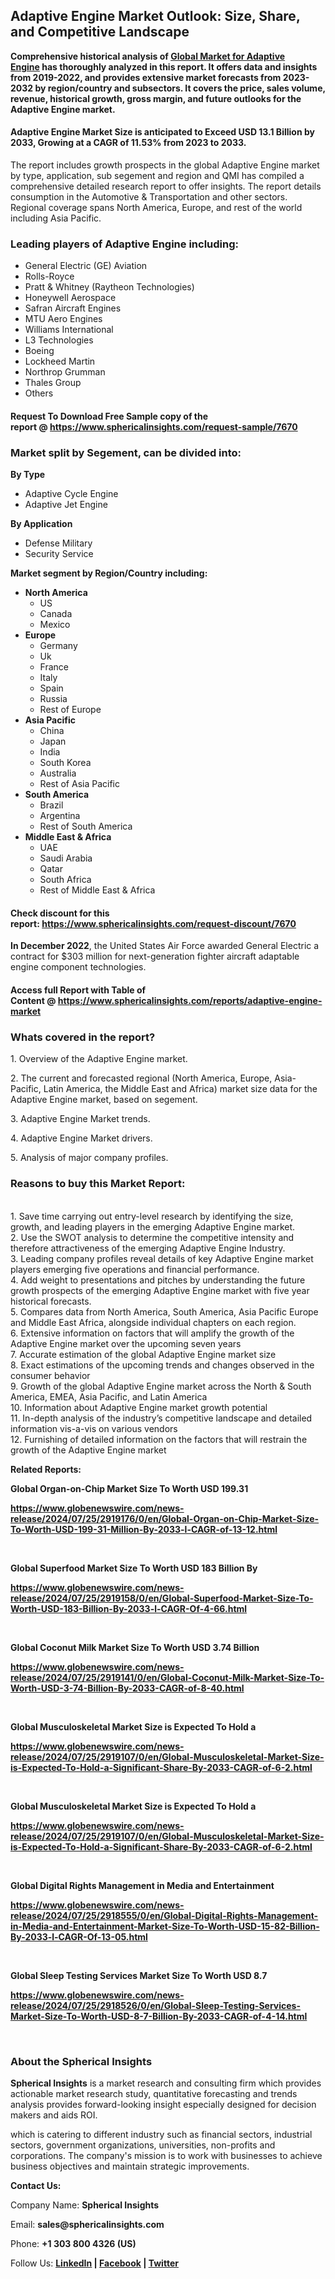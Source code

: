 <div class="content-body__detail">
<section id="section_0" class="entry fr-view">
<div class="content-title">
<h1>Adaptive Engine Market Outlook: Size, Share, and Competitive Landscape</h1>
</div>
<p><strong>Comprehensive historical analysis of&nbsp;<a href="https://www.sphericalinsights.com/reports/adaptive-engine-market" target="_blank" rel="noopener">Global Market for Adaptive Engine</a>&nbsp;has thoroughly analyzed in this report. It offers data and insights from 2019-2022, and provides extensive market forecasts from 2023-2032 by region/country and subsectors. It covers the price, sales volume, revenue, historical growth, gross margin, and future outlooks for the Adaptive Engine market.</strong></p>
<h4><strong>Adaptive Engine Market Size is anticipated to Exceed USD 13.1 Billion by 2033, Growing at a CAGR of 11.53% from 2023 to 2033.</strong></h4>
<p>The report includes growth prospects in the global Adaptive Engine market by type, application, sub segement and region and QMI has compiled a comprehensive detailed research report to offer insights. The report details consumption in the Automotive &amp; Transportation and other sectors. Regional coverage spans North America, Europe, and rest of the world including Asia Pacific.</p>
<h3><strong>Leading players of Adaptive Engine including:</strong></h3>
<ul>
<li>General Electric (GE) Aviation</li>
<li>Rolls-Royce</li>
<li>Pratt &amp; Whitney (Raytheon Technologies)</li>
<li>Honeywell Aerospace</li>
<li>Safran Aircraft Engines</li>
<li>MTU Aero Engines</li>
<li>Williams International</li>
<li>L3 Technologies</li>
<li>Boeing</li>
<li>Lockheed Martin</li>
<li>Northrop Grumman</li>
<li>Thales Group</li>
<li>Others</li>
</ul>
<h4>Request To Download Free Sample copy of the report&nbsp;@&nbsp;<a href="https://www.sphericalinsights.com/request-sample/7670" target="_blank" rel="noopener">https://www.sphericalinsights.com/request-sample/7670</a></h4>
<h3><strong>Market split by Segement, can be divided into:</strong></h3>
<p><strong>By Type</strong></p>
<ul>
<li>Adaptive Cycle Engine</li>
<li>Adaptive Jet Engine</li>
</ul>
<p><strong>By Application</strong></p>
<ul>
<li>Defense Military</li>
<li>Security Service</li>
</ul>
<p><strong>Market segment by Region/Country including:</strong></p>
<ul>
<li><strong>North America</strong>
<ul>
<li>US</li>
<li>Canada</li>
<li>Mexico</li>
</ul>
</li>
<li><strong>Europe</strong>
<ul>
<li>Germany</li>
<li>Uk</li>
<li>France</li>
<li>Italy</li>
<li>Spain</li>
<li>Russia</li>
<li>Rest of Europe</li>
</ul>
</li>
<li><strong>Asia Pacific</strong>
<ul>
<li>China</li>
<li>Japan</li>
<li>India</li>
<li>South Korea</li>
<li>Australia</li>
<li>Rest of Asia Pacific</li>
</ul>
</li>
<li><strong>South America</strong>
<ul>
<li>Brazil</li>
<li>Argentina</li>
<li>Rest of South America</li>
</ul>
</li>
<li><strong>Middle East &amp; Africa</strong>
<ul>
<li>UAE</li>
<li>Saudi Arabia</li>
<li>Qatar</li>
<li>South Africa</li>
<li>Rest of Middle East &amp; Africa</li>
</ul>
</li>
</ul>
<h4>Check discount for this report:&nbsp;<a href="https://www.sphericalinsights.com/request-discount/7670" target="_blank" rel="noopener">https://www.sphericalinsights.com/request-discount/7670</a></h4>
<p><strong>In December 2022</strong>, the United States Air Force awarded General Electric a contract for $303 million for next-generation fighter aircraft adaptable engine component technologies.</p>
<h4>Access full Report with Table of Content&nbsp;@&nbsp;<a href="https://www.sphericalinsights.com/reports/adaptive-engine-market" target="_blank" rel="noopener">https://www.sphericalinsights.com/reports/adaptive-engine-market</a></h4>
<h3><strong>Whats covered in the report?</strong></h3>
<p>1. Overview of the Adaptive Engine market.</p>
<p>2. The current and forecasted regional (North America, Europe, Asia-Pacific, Latin America, the Middle East and Africa) market size data for the Adaptive Engine market, based on segement.</p>
<p>3. Adaptive Engine Market trends.</p>
<p>4. Adaptive Engine Market drivers.</p>
<p>5. Analysis of major company profiles.</p>
<h3><strong>Reasons to buy this Market Report:</strong></h3>
<p><br />1. Save time carrying out entry-level research by identifying the size, growth, and leading players in the emerging Adaptive Engine market.<br />2. Use the SWOT analysis to determine the competitive intensity and therefore attractiveness of the emerging Adaptive Engine Industry.<br />3. Leading company profiles reveal details of key Adaptive Engine market players emerging five operations and financial performance.<br />4. Add weight to presentations and pitches by understanding the future growth prospects of the emerging Adaptive Engine market with five year historical forecasts.<br />5. Compares data from North America, South America, Asia Pacific Europe and Middle East Africa, alongside individual chapters on each region.<br />6. Extensive information on factors that will amplify the growth of the Adaptive Engine market over the upcoming seven years<br />7. Accurate estimation of the global Adaptive Engine market size<br />8. Exact estimations of the upcoming trends and changes observed in the consumer behavior<br />9. Growth of the global Adaptive Engine market across the North &amp; South America, EMEA, Asia Pacific, and Latin America<br />10. Information about Adaptive Engine market growth potential<br />11. In-depth analysis of the industry&rsquo;s competitive landscape and detailed information vis-a-vis on various vendors<br />12. Furnishing of detailed information on the factors that will restrain the growth of the Adaptive Engine market</p>
<p><strong>Related Reports:&nbsp;</strong></p>
<p><strong>Global Organ-on-Chip Market Size To Worth USD 199.31</strong></p>
<p><strong><a href="https://www.globenewswire.com/news-release/2024/07/25/2919176/0/en/Global-Organ-on-Chip-Market-Size-To-Worth-USD-199-31-Million-By-2033-l-CAGR-of-13-12.html">https://www.globenewswire.com/news-release/2024/07/25/2919176/0/en/Global-Organ-on-Chip-Market-Size-To-Worth-USD-199-31-Million-By-2033-l-CAGR-of-13-12.html</a></strong></p>
<p><strong>&nbsp;</strong></p>
<p><strong>Global Superfood Market Size To Worth USD 183 Billion By</strong></p>
<p><strong><a href="https://www.globenewswire.com/news-release/2024/07/25/2919158/0/en/Global-Superfood-Market-Size-To-Worth-USD-183-Billion-By-2033-l-CAGR-Of-4-66.html">https://www.globenewswire.com/news-release/2024/07/25/2919158/0/en/Global-Superfood-Market-Size-To-Worth-USD-183-Billion-By-2033-l-CAGR-Of-4-66.html</a></strong></p>
<p><strong>&nbsp;</strong></p>
<p><strong>Global Coconut Milk Market Size To Worth USD 3.74 Billion</strong></p>
<p><strong><a href="https://www.globenewswire.com/news-release/2024/07/25/2919141/0/en/Global-Coconut-Milk-Market-Size-To-Worth-USD-3-74-Billion-By-2033-CAGR-of-8-40.html">https://www.globenewswire.com/news-release/2024/07/25/2919141/0/en/Global-Coconut-Milk-Market-Size-To-Worth-USD-3-74-Billion-By-2033-CAGR-of-8-40.html</a></strong></p>
<p><strong>&nbsp;</strong></p>
<p><strong>Global Musculoskeletal Market Size is Expected To Hold a</strong></p>
<p><strong><a href="https://www.globenewswire.com/news-release/2024/07/25/2919107/0/en/Global-Musculoskeletal-Market-Size-is-Expected-To-Hold-a-Significant-Share-By-2033-CAGR-of-6-2.html">https://www.globenewswire.com/news-release/2024/07/25/2919107/0/en/Global-Musculoskeletal-Market-Size-is-Expected-To-Hold-a-Significant-Share-By-2033-CAGR-of-6-2.html</a></strong></p>
<p><strong>&nbsp;</strong></p>
<p><strong>Global Musculoskeletal Market Size is Expected To Hold a</strong></p>
<p><strong><a href="https://www.globenewswire.com/news-release/2024/07/25/2919107/0/en/Global-Musculoskeletal-Market-Size-is-Expected-To-Hold-a-Significant-Share-By-2033-CAGR-of-6-2.html">https://www.globenewswire.com/news-release/2024/07/25/2919107/0/en/Global-Musculoskeletal-Market-Size-is-Expected-To-Hold-a-Significant-Share-By-2033-CAGR-of-6-2.html</a>&nbsp;</strong></p>
<p><strong>&nbsp;</strong></p>
<p><strong>Global Digital Rights Management in Media and Entertainment</strong></p>
<p><strong><a href="https://www.globenewswire.com/news-release/2024/07/25/2918555/0/en/Global-Digital-Rights-Management-in-Media-and-Entertainment-Market-Size-To-Worth-USD-15-82-Billion-By-2033-l-CAGR-Of-13-05.html">https://www.globenewswire.com/news-release/2024/07/25/2918555/0/en/Global-Digital-Rights-Management-in-Media-and-Entertainment-Market-Size-To-Worth-USD-15-82-Billion-By-2033-l-CAGR-Of-13-05.html</a></strong></p>
<p><strong>&nbsp;</strong></p>
<p><strong>Global Sleep Testing Services Market Size To Worth USD 8.7</strong></p>
<p><strong><a href="https://www.globenewswire.com/news-release/2024/07/25/2918526/0/en/Global-Sleep-Testing-Services-Market-Size-To-Worth-USD-8-7-Billion-By-2033-CAGR-of-4-14.html">https://www.globenewswire.com/news-release/2024/07/25/2918526/0/en/Global-Sleep-Testing-Services-Market-Size-To-Worth-USD-8-7-Billion-By-2033-CAGR-of-4-14.html</a></strong></p>
<p>&nbsp;</p>
<h3><strong>About the Spherical Insights</strong></h3>
<p><strong>Spherical Insights</strong>&nbsp;is a market research and consulting firm which provides actionable market research study, quantitative forecasting and trends analysis provides forward-looking insight especially designed for decision makers and aids ROI.</p>
<p>which is catering to different industry such as financial sectors, industrial sectors, government organizations, universities, non-profits and corporations. The company's mission is to work with businesses to achieve business objectives and maintain strategic improvements.</p>
<p><strong>Contact Us:</strong></p>
<p>Company Name:&nbsp;<strong>Spherical Insights</strong></p>
<p>Email:&nbsp;<strong>sales@sphericalinsights.com</strong></p>
<p>Phone:&nbsp;<strong>+1 303 800 4326 (US)</strong></p>
<p>Follow Us:&nbsp;<strong><a href="https://www.linkedin.com/company/spherical-insight/"><u>LinkedIn</u></a>&nbsp;|&nbsp;<a href="https://www.facebook.com/sphericalinsights22"><u>Facebook</u></a>&nbsp;|&nbsp;<a href="https://twitter.com/SInsights_US"><u>Twitter</u></a></strong></p>
<div class="clear">&nbsp;</div>
</section>
</div>
